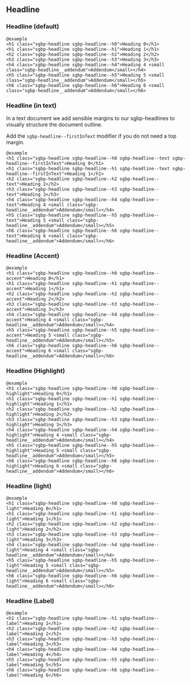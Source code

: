 ## Headline

### Headline (default)

    @example
    <h1 class="sgbp-headline sgbp-headline--h0">Heading 0</h1>
    <h1 class="sgbp-headline sgbp-headline--h1">Heading 1</h1>
    <h2 class="sgbp-headline sgbp-headline--h2">Heading 2</h2>
    <h3 class="sgbp-headline sgbp-headline--h3">Heading 3</h3>
    <h4 class="sgbp-headline sgbp-headline--h4">Heading 4 <small class="sgbp-headline__addendum">Addendum</small></h4>
    <h5 class="sgbp-headline sgbp-headline--h5">Heading 5 <small class="sgbp-headline__addendum">Addendum</small></h5>
    <h6 class="sgbp-headline sgbp-headline--h6">Heading 6 <small class="sgbp-headline__addendum">Addendum</small></h6>

### Headline (in text)

In a text document we add sensible margins to our sgbp-headlines to visually structure the document outline.

Add the `sgbp-headline--firstInText` modifier if you do not need a top margin.

    @example
    <h1 class="sgbp-headline sgbp-headline--h0 sgbp-headline--text sgbp-headline--firstInText">Heading 0</h1>
    <h1 class="sgbp-headline sgbp-headline--h1 sgbp-headline--text sgbp-headline--firstInText">Heading 1</h1>
    <h2 class="sgbp-headline sgbp-headline--h2 sgbp-headline--text">Heading 2</h2>
    <h3 class="sgbp-headline sgbp-headline--h3 sgbp-headline--text">Heading 3</h3>
    <h4 class="sgbp-headline sgbp-headline--h4 sgbp-headline--text">Heading 4 <small class="sgbp-headline__addendum">Addendum</small></h4>
    <h5 class="sgbp-headline sgbp-headline--h5 sgbp-headline--text">Heading 5 <small class="sgbp-headline__addendum">Addendum</small></h5>
    <h6 class="sgbp-headline sgbp-headline--h6 sgbp-headline--text">Heading 6 <small class="sgbp-headline__addendum">Addendum</small></h6>

### Headline (Accent)

    @example
    <h1 class="sgbp-headline sgbp-headline--h0 sgbp-headline--accent">Heading 0</h1>
    <h1 class="sgbp-headline sgbp-headline--h1 sgbp-headline--accent">Heading 1</h1>
    <h2 class="sgbp-headline sgbp-headline--h2 sgbp-headline--accent">Heading 2</h2>
    <h3 class="sgbp-headline sgbp-headline--h3 sgbp-headline--accent">Heading 3</h3>
    <h4 class="sgbp-headline sgbp-headline--h4 sgbp-headline--accent">Heading 4 <small class="sgbp-headline__addendum">Addendum</small></h4>
    <h5 class="sgbp-headline sgbp-headline--h5 sgbp-headline--accent">Heading 5 <small class="sgbp-headline__addendum">Addendum</small></h5>
    <h6 class="sgbp-headline sgbp-headline--h6 sgbp-headline--accent">Heading 6 <small class="sgbp-headline__addendum">Addendum</small></h6>

### Headline (Highlight)

    @example
    <h1 class="sgbp-headline sgbp-headline--h0 sgbp-headline--highlight">Heading 0</h1>
    <h1 class="sgbp-headline sgbp-headline--h1 sgbp-headline--highlight">Heading 1</h1>
    <h2 class="sgbp-headline sgbp-headline--h2 sgbp-headline--highlight">Heading 2</h2>
    <h3 class="sgbp-headline sgbp-headline--h3 sgbp-headline--highlight">Heading 3</h3>
    <h4 class="sgbp-headline sgbp-headline--h4 sgbp-headline--highlight">Heading 4 <small class="sgbp-headline__addendum">Addendum</small></h4>
    <h5 class="sgbp-headline sgbp-headline--h5 sgbp-headline--highlight">Heading 5 <small class="sgbp-headline__addendum">Addendum</small></h5>
    <h6 class="sgbp-headline sgbp-headline--h6 sgbp-headline--highlight">Heading 6 <small class="sgbp-headline__addendum">Addendum</small></h6>

### Headline (light)

    @example
    <h1 class="sgbp-headline sgbp-headline--h0 sgbp-headline--light">Heading 0</h1>
    <h1 class="sgbp-headline sgbp-headline--h1 sgbp-headline--light">Heading 1</h1>
    <h2 class="sgbp-headline sgbp-headline--h2 sgbp-headline--light">Heading 2</h2>
    <h3 class="sgbp-headline sgbp-headline--h3 sgbp-headline--light">Heading 3</h3>
    <h4 class="sgbp-headline sgbp-headline--h4 sgbp-headline--light">Heading 4 <small class="sgbp-headline__addendum">Addendum</small></h4>
    <h5 class="sgbp-headline sgbp-headline--h5 sgbp-headline--light">Heading 5 <small class="sgbp-headline__addendum">Addendum</small></h5>
    <h6 class="sgbp-headline sgbp-headline--h6 sgbp-headline--light">Heading 6 <small class="sgbp-headline__addendum">Addendum</small></h6>

### Headline (Label)

    @example
    <h1 class="sgbp-headline sgbp-headline--h1 sgbp-headline--label">Heading 1</h1>
    <h2 class="sgbp-headline sgbp-headline--h2 sgbp-headline--label">Heading 2</h2>
    <h3 class="sgbp-headline sgbp-headline--h3 sgbp-headline--label">Heading 3</h3>
    <h4 class="sgbp-headline sgbp-headline--h4 sgbp-headline--label">Heading 4</h4>
    <h5 class="sgbp-headline sgbp-headline--h5 sgbp-headline--label">Heading 5</h5>
    <h6 class="sgbp-headline sgbp-headline--h6 sgbp-headline--label">Heading 6</h6>
